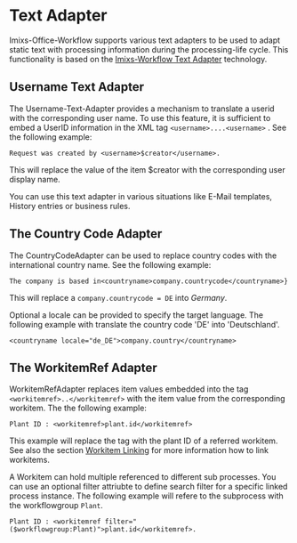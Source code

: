 # Text Adapter

Imixs-Office-Workflow supports various text adapters to be used to adapt static text with processing information during the processing-life cycle. This functionality is based on the [Imixs-Workflow Text Adapter](https://www.imixs.org/doc/engine/adapttext.html) technology. 


## Username Text Adapter

The Username-Text-Adapter provides a mechanism to translate a userid with the corresponding user name. To use this feature, it is sufficient to embed a UserID information in the XML tag `<username>....<username>` . See the following example:
 

    Request was created by <username>$creator</username>.

This will replace the value of the item $creator with the corresponding user display name. 
 
You can use this text adapter in various situations like E-Mail templates, History entries or business rules.



## The Country Code Adapter

The CountryCodeAdapter can be used to replace  country codes with the international country name. See the following example:


	The company is based in<countryname>company.countrycode</countryname>}
   
This will replace a `company.countrycode = DE` into _Germany_. 

Optional a locale can be provided to specify the target language. The following example with translate the country code 'DE' into 'Deutschland'. 
	
	<countryname locale="de_DE">company.country</countryname>
    

## The WorkitemRef Adapter

WorkitemRefAdapter replaces item values embedded into the tag `<workitemref>..</workitemref>` with the item value from the corresponding workitem. The the following example:


	Plant ID : <workitemref>plant.id</workitemref>

This example will replace the tag with the plant ID of a referred workitem. See also the section  [Workitem Linking](../forms/workitemlinking.html) for more information how to link workitems. 

A Workitem can hold multiple referenced to different sub processes. You can use an optional filter attriubte to define search filter for a specific linked process instance. The following example will refere to the subprocess with the workflowgroup `Plant`. 

 	Plant ID : <workitemref filter="($workflowgroup:Plant)">plant.id</workitemref>.
 